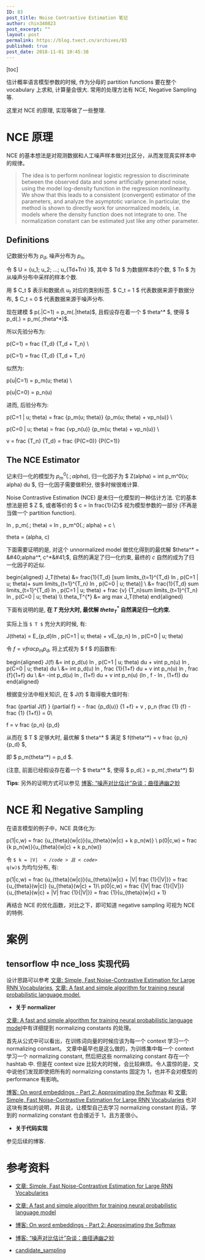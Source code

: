 ```yaml
---
ID: 83
post_title: Noise Contrastive Estimation 笔记
author: chin340823
post_excerpt: ""
layout: post
permalink: https://blog.tvect.cn/archives/83
published: true
post_date: 2018-11-01 10:45:38
---
```

[toc]

估计概率语言模型参数的时候, 作为分母的 partition functions 要在整个 vocabulary 上求和, 计算量会很大. 常用的处理方法有 NCE, Negative Sampling 等.

这里对 NCE 的原理, 实现等做了一些整理.

<!--more-->

<h1>NCE 原理</h1>

NCE 的基本想法是对观测数据和人工噪声样本做对比区分，从而发现真实样本中的规律。

<blockquote>
  The idea is to perform nonlinear logistic regression to discriminate between the observed data and some artificially generated noise, using the model log-density function in the regression nonlinearity. We show that this leads to a consistent (convergent) estimator of the parameters, and analyze the asymptotic variance. In particular, the method is shown to directly work for unnormalized models, i.e. models where the density function does not integrate to one. The normalization constant can be estimated just like any other parameter.
</blockquote>

<h2>Definitions</h2>

记数据分布为 $p_d$, 噪声分布为 $p_n$,

令 $ U = &#123;u_1; u_2; ...; u_{Td+Tn} &#125;$, 其中 $ Td $ 为数据样本的个数, $ Tn $ 为从噪声分布中采样的样本个数.

用 $ C_t $ 表示和数据点 $u_t$ 对应的类别标签. $ C_t = 1 $ 代表数据来源于数据分布, $ C_t = 0 $ 代表数据来源于噪声分布.

现在建模 $ p(.|C=1) = p_m(.|theta)$, 且假设存在着一个 $ theta^* $, 使得 $ p_d(.) = p_m(.;theta^*)$.

所以先验分布为:

<div class="katex math multi-line no-emojify">p(C=1) = frac {T_d} {T_d + T_n} \

p(C=1) = frac {T_d} {T_d + T_n}
</div>

似然为:

<div class="katex math multi-line no-emojify">p(u|C=1) = p_m(u; theta) \

p(u|C=0) = p_n(u)
</div>

进而, 后验分布为:

<div class="katex math multi-line no-emojify">p(C=1 | u; theta) = frac {p_m(u; theta)} {p_m(u; theta) + vp_n(u)} \

p(C=0 | u; theta) = frac {vp_n(u)} {p_m(u; theta) + vp_n(u)} \

v = frac {T_n} {T_d} = frac {P(C=0)} {P(C=1)}
</div>

<h2>The NCE Estimator</h2>

记未归一化的模型为 $p_m^0(.; alpha)$, 归一化因子为 $ Z(alpha) = int p_m^0(u; alpha) du $, 归一化因子需要做积分, 很多时候很难计算.

Noise Contrastive Estimation (NCE) 是未归一化模型的一种估计方法. 它的基本想法是把 $ Z $, 或者等价的 $ c = ln frac{1}{Z}$ 视为模型参数的一部分 (不再是当做一个 partition function).

<div class="katex math multi-line no-emojify">ln , p_m(.; theta) = ln , p_m^0(.; alpha) + c \

theta = (alpha, c)
</div>

下面需要证明的是, 对这个 unnormalized model 做优化得到的最优解 $theta^* = &#40;alpha^*, c^*&#41;$, 自然的满足了归一化约束, 最终的 $c$ 自然的成为了归一化因子的近似.

<div class="katex math multi-line no-emojify">begin{aligned}
J_T(theta) &amp;= frac{1}{T_d} [sum limits_{t=1}^{T_d} ln , p(C=1 | u; theta)+ sum limits_{t=1}^{T_n} ln , p(C=0 | u; theta)] \
&amp;= frac{1}{T_d} sum limits_{t=1}^{T_d} ln , p(C=1 | u; theta) + frac {v} {T_n}sum limits_{t=1}^{T_n} ln , p(C=0 | u; theta) \\
theta_T^{*} &amp;= arg max J_T(theta)
end{aligned}
</div>

下面有说明的是, <strong>在 $T$ 充分大时, 最优解 $theta_T^{*}$ 自然满足归一化约束.</strong>

实际上当 <code>$ T $</code> 充分大的时候, 有:

<div class="katex math multi-line no-emojify">J(theta) = E_{p_d}ln , p(C=1 | u; theta) + vE_{p_n} ln , p(C=0 | u; theta)
</div>

令 $f=v frac {p_m}{p_d}$, 将上式视为 $ f $ 的函数有:

<div class="katex math multi-line no-emojify">begin{aligned}
J(f) &amp;= int p_d(u) ln , p(C=1 | u; theta) du + vint p_n(u) ln , p(C=0 | u; theta) du \
&amp;= int p_d(u) ln , frac {1}{1+f} du + v int p_n(u) ln , frac {f}{1+f} du \
&amp;= -int p_d(u) ln , (1+f) du + v int p_n(u) (ln , f - ln , (1+f)) du
end{aligned}
</div>

根据变分法中相关知识, 在 $ J(f) $ 取得极大值时有:

<div class="katex math multi-line no-emojify">frac {partial J(f) } {partial f} = - frac {p_d(u)} {1 +f} + v , p_n (frac {1} {f} - frac {1} {1+f}) = 0\

f = v frac {p_n} {p_d}
</div>

从而在 $ T $ 足够大时, 最优解 $ theta^* $ 满足 $ f(theta^*) =  v frac {p_n} {p_d} $,

即 $ p_m(theta^*) = p_d $.

(注意, 前面已经假设存在着一个 $ theta^* $, 使得 $ p_d(.) = p_m(.;theta^*) $)

<strong>Tips</strong>: 另外的证明方式可以参见 <a href="https://spaces.ac.cn/archives/5617">博客: “噪声对比估计”杂谈：曲径通幽之妙</a>

<h1>NCE 和 Negative Sampling</h1>

在语言模型的例子中，NCE 具体化为:

<div class="katex math multi-line no-emojify">p(1|c,w) = frac {u_{theta}(w|c)}{u_{theta}(w|c) + k p_n(w)} \
p(0|c,w) = frac {k p_n(w)}{u_{theta}(w|c) + k p_n(w)}
</div>

令 <code>$ k = |V| $</code> 且 <code>$ q(w)$</code> 为均匀分布, 有:

<div class="katex math multi-line no-emojify">p(1|c,w) = frac {u_{theta}(w|c)}{u_{theta}(w|c) + |V| frac {1}{|V|}} = frac {u_{theta}(w|c)} {u_{theta}(w|c) + 1}\
p(0|c,w) = frac {|V| frac {1}{|V|}}{u_{theta}(w|c) + |V| frac {1}{|V|}} = frac {1}{u_{theta}(w|c) + 1}
</div>

再结合 NCE 的优化函数，对比之下，即可知道 negative sampling 可视为 NCE 的特例.

<h1>案例</h1>

<h2>tensorflow 中 nce_loss 实现代码</h2>

设计思路可以参考 <a href="http://www.aclweb.org/anthology/N16-1145">文章: Simple, Fast Noise-Contrastive Estimation for Large RNN Vocabularies</a>, <a href="https://arxiv.org/abs/1206.6426">文章: A fast and simple algorithm for training neural probabilistic language model</a>,

<ul>
<li><strong>关于 normalizer</strong></li>
</ul>

<a href="https://arxiv.org/abs/1206.6426">文章: A fast and simple algorithm for training neural probabilistic language model</a>中有详细提到 normalizing constants 的处理。

首先从公式中可以看出，在训练词向量的时候应该为每一个 context 学习一个 normalizing constant。 文章中最早也是这么做的，为训练集中每一个 context 学习一个 normalizing constant, 然后把这些 normalizing constant 存在一个 hashtab 中. 但是在 context size 比较大的时候，会比较麻烦。令人震惊的是，文中说他们发现即使把所有的 normalizing constants 固定为 1，也并不会对模型的 performance 有影响。

<a href="http://ruder.io/word-embeddings-softmax/index.html">博客: On word embeddings - Part 2: Approximating the Softmax</a> 和 <a href="http://www.aclweb.org/anthology/N16-1145">文章: Simple, Fast Noise-Contrastive Estimation for Large RNN Vocabularies</a> 也对这块有类似的说明，并且说，让模型自己去学习 normalizing constant 的话，学到的 normalizing constant 也会接近于 1，且方差很小。

<ul>
<li><strong>关于代码实现</strong></li>
</ul>

参见后续的博客.

<h1>参考资料</h1>

<ul>
<li><p><a href="http://www.aclweb.org/anthology/N16-1145">文章: Simple, Fast Noise-Contrastive Estimation for Large RNN Vocabularies</a></p></li>
<li><p><a href="https://arxiv.org/abs/1206.6426">文章: A fast and simple algorithm for training neural probabilistic language model</a></p></li>
<li><p><a href="http://ruder.io/word-embeddings-softmax/index.html">博客: On word embeddings - Part 2: Approximating the Softmax</a></p></li>
<li><p><a href="https://spaces.ac.cn/archives/5617">博客: “噪声对比估计”杂谈：曲径通幽之妙</a></p></li>
<li><p><a href="http://www.tensorflow.org/extras/candidate_sampling.pdf">candidate_sampling</a></p></li>
</ul>